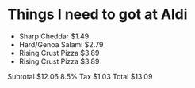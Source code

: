 Things I need to got at Aldi
==============================

* Sharp Cheddar 
	$1.49
* Hard/Genoa Salami 
	$2.79
* Rising Crust Pizza 
	$3.89
* Rising Crust Pizza 
	$3.89

Subtotal 
	$12.06
8.5% Tax 
	$1.03
Total 
	$13.09